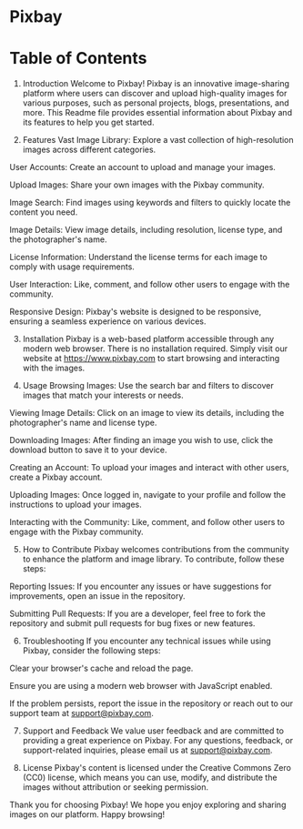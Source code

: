 # Pixbay

# Table of Contents

1. Introduction
Welcome to Pixbay! Pixbay is an innovative image-sharing platform where users can discover and upload high-quality images for various purposes, such as personal projects, blogs, presentations, and more. This Readme file provides essential information about Pixbay and its features to help you get started.

2. Features
Vast Image Library: Explore a vast collection of high-resolution images across different categories.

User Accounts: Create an account to upload and manage your images.

Upload Images: Share your own images with the Pixbay community.

Image Search: Find images using keywords and filters to quickly locate the content you need.

Image Details: View image details, including resolution, license type, and the photographer's name.

License Information: Understand the license terms for each image to comply with usage requirements.

User Interaction: Like, comment, and follow other users to engage with the community.

Responsive Design: Pixbay's website is designed to be responsive, ensuring a seamless experience on various devices.

3. Installation
Pixbay is a web-based platform accessible through any modern web browser. There is no installation required. Simply visit our website at https://www.pixbay.com to start browsing and interacting with the images.

4. Usage
Browsing Images: Use the search bar and filters to discover images that match your interests or needs.

Viewing Image Details: Click on an image to view its details, including the photographer's name and license type.

Downloading Images: After finding an image you wish to use, click the download button to save it to your device.

Creating an Account: To upload your images and interact with other users, create a Pixbay account.

Uploading Images: Once logged in, navigate to your profile and follow the instructions to upload your images.

Interacting with the Community: Like, comment, and follow other users to engage with the Pixbay community.

5. How to Contribute
Pixbay welcomes contributions from the community to enhance the platform and image library. To contribute, follow these steps:

Reporting Issues: If you encounter any issues or have suggestions for improvements, open an issue in the repository.

Submitting Pull Requests: If you are a developer, feel free to fork the repository and submit pull requests for bug fixes or new features.

6. Troubleshooting
If you encounter any technical issues while using Pixbay, consider the following steps:

Clear your browser's cache and reload the page.

Ensure you are using a modern web browser with JavaScript enabled.

If the problem persists, report the issue in the repository or reach out to our support team at support@pixbay.com.

7. Support and Feedback
We value user feedback and are committed to providing a great experience on Pixbay. For any questions, feedback, or support-related inquiries, please email us at support@pixbay.com.

8. License
Pixbay's content is licensed under the Creative Commons Zero (CC0) license, which means you can use, modify, and distribute the images without attribution or seeking permission.

Thank you for choosing Pixbay! We hope you enjoy exploring and sharing images on our platform. Happy browsing!